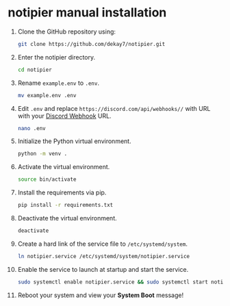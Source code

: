 # notipier manual installation
1. Clone the GitHub repository using:
    ```bash
    git clone https://github.com/dekay7/notipier.git
    ```
2. Enter the notipier directory.
    ```bash
    cd notipier
    ```
3. Rename `example.env` to `.env`.
    ```bash
    mv example.env .env
    ```
4. Edit `.env` and replace `https://discord.com/api/webhooks//` with URL with your [Discord Webhook](https://support.discord.com/hc/en-us/articles/228383668-Intro-to-Webhooks) URL. 
    ```bash
    nano .env
    ```
5. Initialize the Python virtual environment. 
    ```bash
    python -m venv .
    ```
6. Activate the virtual environment.
    ```bash
    source bin/activate
    ```
7. Install the requirements via pip. 
    ```bash
    pip install -r requirements.txt
    ```
8. Deactivate the virtual environment.
    ```bash
    deactivate
    ```
8. Create a hard link of the service file to `/etc/systemd/system`.
    ```bash
    ln notipier.service /etc/systemd/system/notipier.service
    ```
9. Enable the service to launch at startup and start the service. 
    ```bash
    sudo systemctl enable notipier.service && sudo systemctl start notipier.service
    ```
10. Reboot your system and view your **System Boot** message!